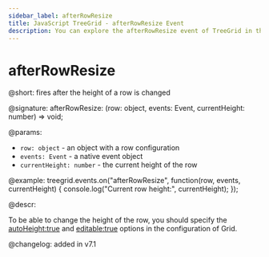 ```yaml
---
sidebar_label: afterRowResize
title: JavaScript TreeGrid - afterRowResize Event 
description: You can explore the afterRowResize event of TreeGrid in the documentation of the DHTMLX JavaScript UI library. Browse developer guides and API reference, try out code examples and live demos, and download a free 30-day evaluation version of DHTMLX Suite.
---
```


# afterRowResize

@short: fires after the height of a row is changed

@signature: afterRowResize: (row: object, events: Event, currentHeight: number) => void;

@params:
- `row: object` - an object with a row configuration
- `events: Event` - a native event object
- `currentHeight: number` - the current height of the row

@example:
treegrid.events.on("afterRowResize", function(row, events, currentHeight) {
    console.log("Current row height:", currentHeight);
});

@descr:

To be able to change the height of the row, you should specify the [autoHeight:true](treegrid/api/treegrid_autoheight_config.md) and [editable:true](treegrid/api/treegrid_editable_config.md) options in the configuration of Grid.  

@changelog: added in v7.1

